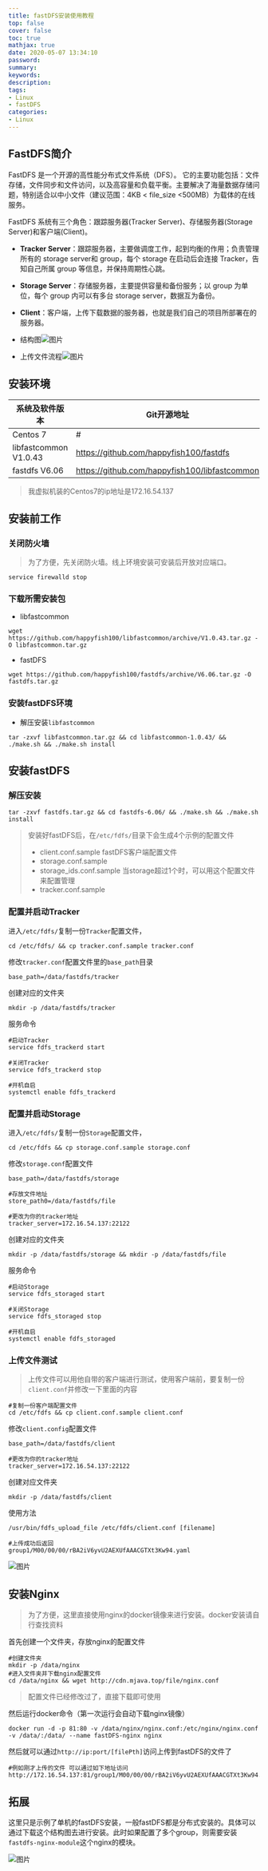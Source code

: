 ```yaml
---
title: fastDFS安装使用教程
top: false
cover: false
toc: true
mathjax: true
date: 2020-05-07 13:34:10
password:
summary:
keywords:
description:
tags:
- Linux
- fastDFS
categories:
- Linux
---
```


## FastDFS简介

FastDFS 是一个开源的高性能分布式文件系统（DFS）。 它的主要功能包括：文件存储，文件同步和文件访问，以及高容量和负载平衡。主要解决了海量数据存储问题，特别适合以中小文件（建议范围：4KB < file_size <500MB）为载体的在线服务。

FastDFS 系统有三个角色：跟踪服务器(Tracker Server)、存储服务器(Storage Server)和客户端(Client)。

- **Tracker Server**：跟踪服务器，主要做调度工作，起到均衡的作用；负责管理所有的 storage server和 group，每个 storage 在启动后会连接 Tracker，告知自己所属 group 等信息，并保持周期性心跳。

- **Storage Server**：存储服务器，主要提供容量和备份服务；以 group 为单位，每个 group 内可以有多台 storage server，数据互为备份。

- **Client**：客户端，上传下载数据的服务器，也就是我们自己的项目所部署在的服务器。

- 结构图![图片](http://cdn.mjava.top/blog/20200507152801.webp)



- 上传文件流程![图片](http://cdn.mjava.top/blog/20200507152857.webp)

## 安装环境

| 系统及软件版本        | Git开源地址                                   |
| --------------------- | --------------------------------------------- |
| Centos 7              | #                                             |
| libfastcommon V1.0.43 | https://github.com/happyfish100/fastdfs       |
| fastdfs V6.06         | https://github.com/happyfish100/libfastcommon |

> 我虚拟机装的Centos7的ip地址是172.16.54.137

## 安装前工作

### 关闭防火墙
> 为了方便，先关闭防火墙。线上环境安装可安装后开放对应端口。

```shell
service firewalld stop
```



### 下载所需安装包

- libfastcommon

```shell
wget https://github.com/happyfish100/libfastcommon/archive/V1.0.43.tar.gz -O libfastcommon.tar.gz
```

- fastDFS

```shell
wget https://github.com/happyfish100/fastdfs/archive/V6.06.tar.gz -O fastdfs.tar.gz
```



### 安装fastDFS环境

- 解压安装`libfastcommon`

```shell
tar -zxvf libfastcommon.tar.gz && cd libfastcommon-1.0.43/ && ./make.sh && ./make.sh install
```



## 安装fastDFS

### 解压安装

```shell
tar -zxvf fastdfs.tar.gz && cd fastdfs-6.06/ && ./make.sh && ./make.sh install
```
> 安装好fastDFS后，在`/etc/fdfs/`目录下会生成4个示例的配置文件
>
> - client.conf.sample	fastDFS客户端配置文件
> - storage.conf.sample
> - storage_ids.conf.sample    当storage超过1个时，可以用这个配置文件来配置管理
> - tracker.conf.sample


### 配置并启动Tracker

进入`/etc/fdfs/`复制一份`Tracker`配置文件，

```shell
cd /etc/fdfs/ && cp tracker.conf.sample tracker.conf
```



修改`tracker.conf`配置文件里的`base_path`目录

```shell
base_path=/data/fastdfs/tracker
```

创建对应的文件夹

```shell
mkdir -p /data/fastdfs/tracker
```



服务命令

```shell
#启动Tracker
service fdfs_trackerd start

#关闭Tracker
service fdfs_trackerd stop

#开机自启
systemctl enable fdfs_trackerd
```



### 配置并启动Storage

进入`/etc/fdfs/`复制一份`Storage`配置文件，

```shell
cd /etc/fdfs && cp storage.conf.sample storage.conf
```



修改`storage.conf`配置文件

```shell
base_path=/data/fastdfs/storage

#存放文件地址
store_path0=/data/fastdfs/file

#更改为你的tracker地址
tracker_server=172.16.54.137:22122
```



创建对应的文件夹

```shell
mkdir -p /data/fastdfs/storage && mkdir -p /data/fastdfs/file
```



服务命令

```shell
#启动Storage
service fdfs_storaged start

#关闭Storage
service fdfs_storaged stop

#开机自启
systemctl enable fdfs_storaged
```



### 上传文件测试

> 上传文件可以用他自带的客户端进行测试，使用客户端前，要复制一份`client.conf`并修改一下里面的内容

```shell
#复制一份客户端配置文件
cd /etc/fdfs && cp client.conf.sample client.conf
```



修改`client.config`配置文件

```shell
base_path=/data/fastdfs/client

#更改为你的tracker地址
tracker_server=172.16.54.137:22122
```



创建对应文件夹

```shell
mkdir -p /data/fastdfs/client
```



使用方法

```shell
/usr/bin/fdfs_upload_file /etc/fdfs/client.conf [filename]

#上传成功后返回
group1/M00/00/00/rBA2iV6yvU2AEXUfAAACGTXt3Kw94.yaml
```

![图片](http://cdn.mjava.top/blog/20200506215501.png)

## 安装Nginx

> 为了方便，这里直接使用nginx的docker镜像来进行安装。docker安装请自行查找资料

首先创建一个文件夹，存放nginx的配置文件

```shell
#创建文件夹
mkdir -p /data/nginx
#进入文件夹并下载nginx配置文件
cd /data/nginx && wget http://cdn.mjava.top/file/nginx.conf
```

> 配置文件已经修改过了，直接下载即可使用



然后运行docker命令（第一次运行会自动下载nginx镜像）

```shell
docker run -d -p 81:80 -v /data/nginx/nginx.conf:/etc/nginx/nginx.conf -v /data/:/data/ --name fastDFS-nginx nginx
```



然后就可以通过`http://ip:port/[filePth]`访问上传到fastDFS的文件了

```shell
#例如刚才上传的文件 可以通过如下地址访问
http://172.16.54.137:81/group1/M00/00/00/rBA2iV6yvU2AEXUfAAACGTXt3Kw94.yaml
```



## 拓展

这里只是示例了单机的fastDFS安装，一般fastDFS都是分布式安装的。具体可以通过下载这个结构图去进行安装。此时如果配置了多个group，则需要安装`fastdfs-nginx-module`这个nginx的模块。

![图片](http://cdn.mjava.top/blog/20200507132841.png)